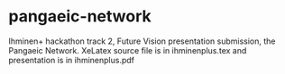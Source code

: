 # pangaeic-network

Ihminen+ hackathon track 2, Future Vision presentation submission, the Pangaeic Network. XeLatex source file is in ihminenplus.tex and presentation is in ihminenplus.pdf 
